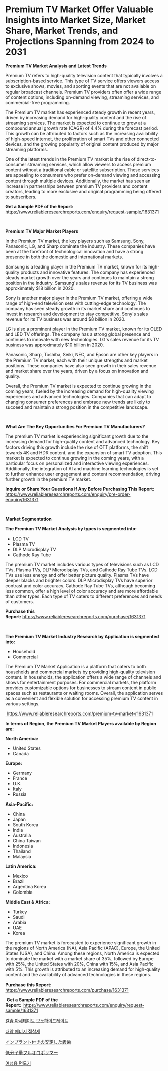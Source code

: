 <p><h1>Premium TV Market Offer Valuable Insights into Market Size, Market Share, Market Trends, and Projections Spanning from 2024 to 2031</h1></p><p><strong>Premium TV Market Analysis and Latest Trends</strong></p>
<p><p>Premium TV refers to high-quality television content that typically involves a subscription-based service. This type of TV service offers viewers access to exclusive shows, movies, and sporting events that are not available on regular broadcast channels. Premium TV providers often offer a wide range of content options, including on-demand viewing, streaming services, and commercial-free programming.</p><p>The Premium TV market has experienced steady growth in recent years, driven by increasing demand for high-quality content and the rise of streaming services. The market is expected to continue to grow at a compound annual growth rate (CAGR) of 4.4% during the forecast period. This growth can be attributed to factors such as the increasing availability of high-speed internet, the proliferation of smart TVs and other connected devices, and the growing popularity of original content produced by major streaming platforms.</p><p>One of the latest trends in the Premium TV market is the rise of direct-to-consumer streaming services, which allow viewers to access premium content without a traditional cable or satellite subscription. These services are appealing to consumers who prefer on-demand viewing and accessing content through multiple devices. Additionally, the market has seen an increase in partnerships between premium TV providers and content creators, leading to more exclusive and original programming being offered to subscribers.</p></p>
<p><strong>Get a Sample PDF of the Report:&nbsp;</strong> <a href="https://www.reliableresearchreports.com/enquiry/request-sample/1631371">https://www.reliableresearchreports.com/enquiry/request-sample/1631371</a></p>
<p>&nbsp;</p>
<p><strong>Premium TV Major Market Players</strong></p>
<p><p>In the Premium TV market, the key players such as Samsung, Sony, Panasonic, LG, and Sharp dominate the industry. These companies have been at the forefront of technological innovation and have a strong presence in both the domestic and international markets. </p><p>Samsung is a leading player in the Premium TV market, known for its high-quality products and innovative features. The company has experienced steady market growth over the years and continues to maintain a strong position in the industry. Samsung's sales revenue for its TV business was approximately $18 billion in 2020.</p><p>Sony is another major player in the Premium TV market, offering a wide range of high-end television sets with cutting-edge technology. The company has seen steady growth in its market share and continues to invest in research and development to stay competitive. Sony's sales revenue for its TV business was around $8 billion in 2020.</p><p>LG is also a prominent player in the Premium TV market, known for its OLED and LED TV offerings. The company has a strong global presence and continues to innovate with new technologies. LG's sales revenue for its TV business was approximately $10 billion in 2020.</p><p>Panasonic, Sharp, Toshiba, Seiki, NEC, and Epson are other key players in the Premium TV market, each with their unique strengths and market positions. These companies have also seen growth in their sales revenue and market share over the years, driven by a focus on innovation and quality.</p><p>Overall, the Premium TV market is expected to continue growing in the coming years, fueled by the increasing demand for high-quality viewing experiences and advanced technologies. Companies that can adapt to changing consumer preferences and embrace new trends are likely to succeed and maintain a strong position in the competitive landscape.</p></p>
<p>&nbsp;</p>
<p><strong>What Are The Key Opportunities For Premium TV Manufacturers?</strong></p>
<p><p>The premium TV market is experiencing significant growth due to the increasing demand for high-quality content and advanced technology. Key factors driving this growth include the rise of OTT platforms, the shift towards 4K and HDR content, and the expansion of smart TV adoption. This market is expected to continue growing in the coming years, with a particular focus on personalized and interactive viewing experiences. Additionally, the integration of AI and machine learning technologies is set to further enhance user engagement and content recommendation, driving further growth in the premium TV market.</p></p>
<p><strong>Inquire or Share Your Questions If Any Before Purchasing This Report:</strong> <a href="https://www.reliableresearchreports.com/enquiry/pre-order-enquiry/1631371">https://www.reliableresearchreports.com/enquiry/pre-order-enquiry/1631371</a></p>
<p>&nbsp;</p>
<p><strong>Market Segmentation</strong></p>
<p><strong>The Premium TV Market Analysis by types is segmented into:</strong></p>
<p><ul><li>LCD TV</li><li>Plasma TV</li><li>DLP Microdisplay TV</li><li>Cathode Ray Tube</li></ul></p>
<p><p>The premium TV market includes various types of televisions such as LCD TVs, Plasma TVs, DLP Microdisplay TVs, and Cathode Ray Tube TVs. LCD TVs use less energy and offer better picture quality. Plasma TVs have deeper blacks and brighter colors. DLP Microdisplay TVs have superior contrast and color accuracy. Cathode Ray Tube TVs, although becoming less common, offer a high level of color accuracy and are more affordable than other types. Each type of TV caters to different preferences and needs of customers.</p></p>
<p><strong>Purchase this Report:&nbsp;</strong><a href="https://www.reliableresearchreports.com/purchase/1631371">https://www.reliableresearchreports.com/purchase/1631371</a></p>
<p>&nbsp;</p>
<p><strong>The Premium TV Market Industry Research by Application is segmented into:</strong></p>
<p><ul><li>Household</li><li>Commercial</li></ul></p>
<p><p>The Premium TV Market Application is a platform that caters to both households and commercial markets by providing high-quality television content. In households, the application offers a wide range of channels and shows for entertainment purposes. For commercial markets, the platform provides customizable options for businesses to stream content in public spaces such as restaurants or waiting rooms. Overall, the application serves as a convenient and flexible solution for accessing premium TV content in various settings.</p></p>
<p><a href="https://www.reliableresearchreports.com/premium-tv-market-r1631371">&nbsp;https://www.reliableresearchreports.com/premium-tv-market-r1631371</a></p>
<p><strong>In terms of Region, the Premium TV Market Players available by Region are:</strong></p>
<p>
    <p> <strong> North America: </strong>
        <ul>
            <li>United States</li>
            <li>Canada</li>
        </ul>
        </p> 
    <p> <strong> Europe: </strong>
        <ul>
            <li>Germany</li>
            <li>France</li>
            <li>U.K.</li>
            <li>Italy</li>
            <li>Russia</li>
        </ul>
        </p> 
    <p> <strong> Asia-Pacific: </strong>
        <ul>
            <li>China</li>
            <li>Japan</li>
            <li>South Korea</li>
            <li>India</li>
            <li>Australia</li>
            <li>China Taiwan</li>
            <li>Indonesia</li>
            <li>Thailand</li>
            <li>Malaysia</li>
        </ul>
        </p> 
    <p> <strong> Latin America: </strong>
        <ul>
            <li>Mexico</li>
            <li>Brazil</li>
            <li>Argentina Korea</li>
            <li>Colombia</li>
        </ul>
        </p> 
    <p> <strong> Middle East & Africa: </strong>
        <ul>
            <li>Turkey</li>
            <li>Saudi</li>
            <li>Arabia</li>
            <li>UAE</li>
            <li>Korea</li>
        </ul>
    </p>
    </p>
<p><p>The premium TV market is forecasted to experience significant growth in the regions of North America (NA), Asia Pacific (APAC), Europe, the United States (USA), and China. Among these regions, North America is expected to dominate the market with a market share of 35%, followed by Europe with 25%, the United States with 20%, China with 15%, and Asia Pacific with 5%. This growth is attributed to an increasing demand for high-quality content and the availability of advanced technologies in these regions.</p></p>
<p><strong>Purchase this Report: </strong><a href="https://www.reliableresearchreports.com/purchase/1631371">https://www.reliableresearchreports.com/purchase/1631371</a></p>
<p>&nbsp;<strong>Get a Sample PDF of the Report:&nbsp;&nbsp;</strong><a href="https://www.reliableresearchreports.com/enquiry/request-sample/1631371">https://www.reliableresearchreports.com/enquiry/request-sample/1631371</a></p>
<p><strong></strong></p>
<p><p><a href="https://medium.com/@elod.85/%EC%B9%BC%EC%8A%98-%EC%95%84%EC%84%B8%ED%85%8C%EC%9D%B4%ED%8A%B8-%EB%AA%A8%EB%85%B8%ED%95%98%EC%9D%B4%EB%93%9C%EB%A0%88%EC%9D%B4%ED%8A%B8-%EC%8B%9C%EC%9E%A5-%EB%B3%B4%EA%B3%A0%EC%84%9C%EB%8A%94-%EC%A0%9C%ED%92%88-%EC%9C%A0%ED%98%95-99-%EC%B9%BC%EC%8A%98-%EC%95%84%EC%84%B8%ED%85%8C%EC%9D%B4%ED%8A%B8-%EB%AA%A8%EB%85%B8%ED%95%98%EC%9D%B4%EB%93%9C%EB%A0%88%EC%9D%B4%ED%8A%B8-%EC%B9%BC%EC%8A%98-%EC%95%84%EC%84%B8%ED%85%8C%EC%9D%B4%ED%8A%B8-%EB%AA%A8%EB%85%B8%ED%95%98%EC%9D%B4%EB%93%9C%EB%A0%88%EC%9D%B4%ED%8A%B8-%EC%B9%BC%EC%8A%98-%EC%95%84%EC%84%B8%ED%85%8C%EC%9D%B4%ED%8A%B8-%EB%AA%A8%EB%85%B8%ED%95%98%EC%9D%B4%EB%93%9C%EB%A0%88%EC%9D%B4%ED%8A%B8-f30cd9149518">칼슘 아세테이트 모노하이드레이트</a></p><p><a href="https://medium.com/@mekhirenner_87471/%ED%83%9C%EC%96%91-%EC%97%90%EB%84%88%EC%A7%80-%EC%A0%91%EC%B0%A9%EC%A0%9C-%EC%8B%9C%EC%9E%A5-%EB%8F%99%ED%96%A5-%EB%B0%8F-%EB%B6%84%EC%84%9D-%EB%AF%B8%EB%9E%98-%EC%84%B1%EC%9E%A5-%EA%B8%B0%ED%9A%8C%EC%99%80-%EB%8F%84%EC%A0%84-2024-2031-9ecc2e864589">태양 에너지 접착제</a></p><p><a href="https://medium.com/@hrhzhypq19/%E3%82%A4%E3%83%B3%E3%83%97%E3%83%A9%E3%83%B3%E3%83%88%E3%82%92%E4%BD%BF%E7%94%A8%E3%81%97%E3%81%9F%E3%82%B0%E3%83%AD%E3%83%BC%E3%83%90%E3%83%AB%E3%81%AA%E5%AE%89%E5%AE%9A%E3%81%97%E3%81%9F%E5%85%A5%E3%82%8C%E6%AD%AF%E3%81%AE%E5%B8%82%E5%A0%B4%E7%8A%B6%E6%B3%81-2024%E5%B9%B4-2031%E5%B9%B4-%E3%81%8A%E3%82%88%E3%81%B3%E5%9C%B0%E5%9F%9F%E5%88%A5-%E8%A3%BD%E5%93%81%E5%88%A5-%E3%82%A8%E3%83%B3%E3%83%89%E3%83%A6%E3%83%BC%E3%82%BA%E5%88%A5%E3%81%AE%E4%BA%88%E6%B8%AC-b5ad46c6de88">インプラント付きの安定した義歯</a></p><p><a href="https://github.com/dzy793153605/Market-Research-Report-List-2/blob/main/2461803143121.md">低分子量フルオロポリマー</a></p><p><a href="https://github.com/courtney23pratt/Market-Research-Report-List-1/blob/main/4101568150865.md">여성용 면도기</a></p></p>